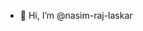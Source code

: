 - 👋 Hi, I’m @nasim-raj-laskar


<!---
nasim-raj-laskar/nasim-raj-laskar is a ✨ special ✨ repository because its `README.md` (this file) appears on your GitHub profile.
You can click the Preview link to take a look at your changes.
--->
